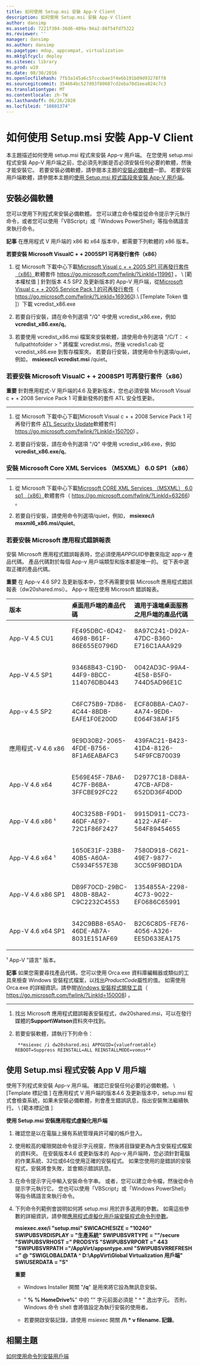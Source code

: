 ```yaml
---
title: 如何使用 Setup.msi 安裝 App-V Client
description: 如何使用 Setup.msi 安裝 App-V Client
author: dansimp
ms.assetid: 7221f384-36d6-409a-94a2-86f54fd75322
ms.reviewer: ''
manager: dansimp
ms.author: dansimp
ms.pagetype: mdop, appcompat, virtualization
ms.mktglfcycl: deploy
ms.sitesec: library
ms.prod: w10
ms.date: 08/30/2016
ms.openlocfilehash: 7fb3a145a6c57cccbae3f4e6b191b89d93278ff8
ms.sourcegitcommit: 354664bc527d93f80687cd2eba70d1eea024c7c3
ms.translationtype: MT
ms.contentlocale: zh-TW
ms.lasthandoff: 06/26/2020
ms.locfileid: "10801374"
---
```

# 如何使用 Setup.msi 安裝 App-V Client


本主題描述如何使用 setup.msi 程式來安裝 App-v 用戶端。 在您使用 setup.msi 程式安裝 App-V 用戶端之前，您必須先判斷是否必須安裝任何必要的軟體，然後才能安裝它。 若要安裝必備軟體，請參閱本主題的[安裝必備軟體](#prereq-sw)一節。 若要安裝用戶端軟體，請參閱本主題的[使用 Setup.msi 程式區段來安裝 App-V 用戶端](#msi-setup)。

## <a href="" id="prereq-sw"></a>安裝必備軟體


您可以使用下列程式來安裝必備軟體。 您可以建立命令檔並從命令提示字元執行命令，或者您可以使用「VBScript」或「Windows PowerShell」等指令碼語言來執行命令。

**記事** 在應用程式 V 用戶端的 x86 和 x64 版本中，都需要下列軟體的 x86 版本。

 

**若要安裝 Microsoft VisualC + + 2005SP1 可再發行套件（x86）**

1. 從 Microsoft 下載中心下載[Microsoft Visual c + + 2005 SP1 可再發行套件（x86）](https://go.microsoft.com/fwlink/?LinkId=119961)軟體套件 <https://go.microsoft.com/fwlink/?LinkId=119961> 。 \ [範本權杖值 \] 針對版本 4.5 SP2 及更新版本的 App-V 用戶端，從[Microsoft Visual c + + 2005 Service Pack 1 的可再發行套件](https://go.microsoft.com/fwlink/?LinkId=169360)（ https://go.microsoft.com/fwlink/?LinkId=169360).\ [Template Token 值 \]）下載 vcredist\_x86.exe

2. 若要自行安裝，請在命令列選項 "/Q" 中使用 vcredist\_x86.exe，例如**vcredist\_x86.exe/q**。

3. 若要使用 vcredist\_x86.msi 檔案來安裝軟體，請使用命令列選項 "/C/T： &lt; fullpathtofolder &gt; " 將檔案 vcredist.msi，然後 vcredis1.cab 從 vcredist\_x86.exe 到暫存檔案夾。 若要自行安裝，請使用命令列選項/quiet，例如， **msiexec/i vcredist.msi** /quiet。

### 若要安裝 Microsoft VisualC + + 2008SP1 可再發行套件（x86）

**重要** 針對應用程式-V 用戶端的4.6 及更新版本，您也必須安裝 Microsoft Visual c + + 2008 Service Pack 1 可重新發佈的套件 ATL 安全性更新。

 

****

1.  從 Microsoft 下載中心下載[Microsoft Visual c + + 2008 Service Pack 1 可再發行套件 [ATL Security Update](https://go.microsoft.com/fwlink/?LinkId=150700)軟體套件] https://go.microsoft.com/fwlink/?LinkId=150700) 。

2.  若要自行安裝，請在命令列選項 "/Q" 中使用 vcredist\_x86.exe，例如**vcredist\_x86.exe/q**。

### 安裝 Microsoft Core XML Services （MSXML） 6.0 SP1 （x86）

****

1.  從 Microsoft 下載中心下載[Microsoft CORE XML Services （MSXML） 6.0 sp1 （x86）](https://go.microsoft.com/fwlink/?LinkId=63266)軟體套件（ https://go.microsoft.com/fwlink/?LinkId=63266) 。

2.  若要自行安裝，請使用命令列選項/quiet，例如， **msiexec/i msxml6\_x86.msi/quiet**。

### 若要安裝 Microsoft 應用程式錯誤報表

安裝 Microsoft 應用程式錯誤報表時，您必須使用*APPGUID*參數來指定 app-v 產品代碼。 產品代碼對於每個 App-v 用戶端類型和版本都是唯一的。 從下表中選取正確的產品代碼。

**重要** 在 App-v 4.6 SP2 及更新版本中，您不再需要安裝 Microsoft 應用程式錯誤報表（dw20shared.msi）。 App-v 現在使用 Microsoft 錯誤報表。

 

<table>
<colgroup>
<col width="33%" />
<col width="33%" />
<col width="33%" />
</colgroup>
<thead>
<tr class="header">
<th align="left">版本</th>
<th align="left">桌面用戶端的產品代碼</th>
<th align="left">適用于遠端桌面服務之用戶端的產品代碼</th>
</tr>
</thead>
<tbody>
<tr class="odd">
<td align="left"><p>App-V 4.5 CU1</p></td>
<td align="left"><p>FE495DBC-6D42-4698-B61F-86E655E0796D</p></td>
<td align="left"><p>8A97C241-D92A-47DC-B360-E716C1AAA929</p></td>
</tr>
<tr class="even">
<td align="left"><p>App-V 4.5 SP1</p></td>
<td align="left"><p>93468B43-C19D-44F9-8BCC-114076DB0443</p></td>
<td align="left"><p>0042AD3C-99A4-4E58-B5F0-744D5AD96E1C</p></td>
</tr>
<tr class="odd">
<td align="left"><p>App-v 4.5 SP2</p></td>
<td align="left"><p>C6FC75B9-7D86-4C44-8BDB-EAFE1F0E200D</p></td>
<td align="left"><p>ECF80BBA-CA07-4A74-9ED6-E064F38AF1F5</p></td>
</tr>
<tr class="even">
<td align="left"><p>應用程式-V 4.6 x86</p></td>
<td align="left"><p>9E9D30B2-2065-4FDE-B756-8F1A6EABAFC3</p></td>
<td align="left"><p>439FAC21-B423-41D4-8126-54F9FCB70039</p></td>
</tr>
<tr class="odd">
<td align="left"><p>App-V 4.6 x64</p></td>
<td align="left"><p>E569E45F-7BA6-4C7F-B6BA-3FFCBE92FC22</p></td>
<td align="left"><p>D2977C18-D88A-47CB-AFD8-652DD36F4D0D</p></td>
</tr>
<tr class="even">
<td align="left"><p>App-V 4.6 x86 ¹</p></td>
<td align="left"><p>40C3258B-F9D1-46DF-AE97-72C1F86F2427</p></td>
<td align="left"><p>9915D911-CC73-4122-AF4F-564F89454655</p></td>
</tr>
<tr class="odd">
<td align="left"><p>App-V 4.6 x64 ¹</p></td>
<td align="left"><p>1650E31F-23B8-40B5-A60A-C5934F557E3B</p></td>
<td align="left"><p>7580D918-C621-49E7-9877-3CC59F9BD1DA</p></td>
</tr>
<tr class="even">
<td align="left"><p>App-V 4.6 x86 SP1</p></td>
<td align="left"><p>DB9F70CD-29BC-480B-8BA2-C9C2232C4553</p></td>
<td align="left"><p>1354855A-2298-4C73-9022-EF0686C65991</p></td>
</tr>
<tr class="odd">
<td align="left"><p>App-V 4.6 x64 SP1</p></td>
<td align="left"><p>342C9BB8-65A0-46DE-AB7A-8031E151AF69</p></td>
<td align="left"><p>B2C6C8D5-FE76-4056-A326-EE5D633EA175</p></td>
</tr>
</tbody>
</table>

 

¹ App-V "語言" 版本。

**記事** 如果您需要尋找產品代碼，您可以使用 Orca.exe 資料庫編輯器或類似的工具來檢查 Windows 安裝程式檔案，以找出*ProductCode*屬性的值。 如需使用 Orca.exe 的詳細資訊，請參閱[Windows 安裝程式開發工具](https://go.microsoft.com/fwlink/?LinkId=150008)（ https://go.microsoft.com/fwlink/?LinkId=150008) 。

 

****

1.  找出 Microsoft 應用程式錯誤報表安裝程式，dw20shared.msi，可以在發行媒體的**Support\\Watson**資料夾中找到。

2.  若要安裝軟體，請執行下列命令：

         **msiexec /i dw20shared.msi APPGUID={valuefromtable} REBOOT=Suppress REINSTALL=ALL REINSTALLMODE=vomus**

## <a href="" id="msi-setup"></a>使用 Setup.msi 程式安裝 App V 用戶端


使用下列程式來安裝 App-v 用戶端。 確認已安裝任何必要的必備軟體。 \ [Template 標記值 \] 在應用程式 V 用戶端的版本4.6 及更新版本中，setup.msi 程式會檢查系統，如果未安裝必備軟體，則會產生錯誤訊息，指出安裝無法繼續執行。 \ [範本標記值 \]

**使用 Setup.msi 安裝應用程式虛擬化用戶端**

1.  確認您是以在電腦上擁有系統管理員許可權的帳戶登入。

2.  使用較高的權限開啟命令提示字元視窗，然後將目錄變更為內含安裝程式檔案的資料夾。 在安裝版本4.6 或更新版本的 App-v 用戶端時，您必須針對電腦的作業系統、32位或64位使用正確的安裝程式。 如果您使用的是錯誤的安裝程式，安裝將會失敗，並會顯示錯誤訊息。

3.  在命令提示字元中輸入安裝命令字串。 或者，您可以建立命令檔，然後從命令提示字元執行它。 您也可以使用「VBScript」或「Windows PowerShell」等指令碼語言來執行命令。

4.  下列命令列範例會說明如何將 setup.msi 用於許多選用的參數。 如需這些參數的詳細資訊，請參閱[應用程式虛擬化用戶端安裝程式命令列參數](application-virtualization-client-installer-command-line-parameters.md)。

    **msiexec.exe/i "setup.msi" SWICACHESIZE = "10240" SWIPUBSVRDISPLAY = "生產系統" SWIPUBSVRTYPE = ""/secure "SWIPUBSVRHOST =" PRODSYS "SWIPUBSVRPORT =" 443 "SWIPUBSVRPATH ="/AppVirt/appsntype.xml "SWIPUBSVRREFRESH =" @ "SWIGLOBALDATA ^ D:\\AppVirt\\Global Virtualization 用戶端" SWIUSERDATA = "S"**

    **重要**  
    -   Windows Installer 開關 "**/q**" 是用來將它設為無訊息安裝。

    -   " **%** **% HomeDrive%**" 中的 "" 字元前面必須是 " **^** " 逸出字元。 否則，Windows 命令 shell 會將值設定為執行安裝的使用者。

    -   若要開啟安裝記錄，請使用 msiexec 開關 **/l\ * v filename. 記錄**。

     

## 相關主題


[如何使用命令列安裝用戶端](how-to-install-the-client-by-using-the-command-line-new.md)

 

 





